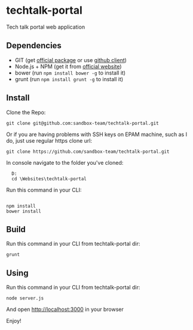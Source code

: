 techtalk-portal
===============

Tech talk portal web application

## Dependencies

* GIT (get [official package](http://git-scm.com/downloads) or use [github client](http://windows.github.com/))
* Node.js + NPM (get it from [official website](http://nodejs.org))
* bower (run `npm install bower -g` to install it)
* grunt (run `npm install grunt -g` to install it)

## Install


Clone the Repo:
```
git clone git@github.com:sandbox-team/techtalk-portal.git
```
Or if you are having problems with SSH keys on EPAM machine, such as I do, just use regular https clone url:
```
git clone https://github.com/sandbox-team/techtalk-portal.git
```

In console navigate to the folder you've cloned:
```
  D:
  cd \Websites\techtalk-portal
```

Run this command in your CLI:
```

npm install
bower install
```

## Build

Run this command in your CLI from techtalk-portal dir:

```
grunt
```

## Using

Run this command in your CLI from techtalk-portal dir:

```
node server.js
```

And open [http://localhost:3000](http://localhost:3000) in your browser

Enjoy!
